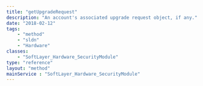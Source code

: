 ```yaml
---
title: "getUpgradeRequest"
description: "An account's associated upgrade request object, if any."
date: "2018-02-12"
tags:
    - "method"
    - "sldn"
    - "Hardware"
classes:
    - "SoftLayer_Hardware_SecurityModule"
type: "reference"
layout: "method"
mainService : "SoftLayer_Hardware_SecurityModule"
---
```

